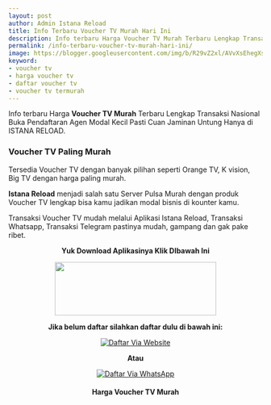 ```yaml
---
layout: post
author: Admin Istana Reload
title: Info Terbaru Voucher TV Murah Hari Ini
description: Info terbaru Harga Voucher TV Murah Terbaru Lengkap Transaksi Nasional Buka Pendaftaran Agen Modal Kecil Pasti Cuan Jaminan Untung Hanya di ISTANA REL
permalink: /info-terbaru-voucher-tv-murah-hari-ini/
image: https://blogger.googleusercontent.com/img/b/R29vZ2xl/AVvXsEhegXsgq7coFMo_fWz0XjajZPejk1XmEhBM1zLj7vPoTM4vdN5xOozKORKpbSYQ_WXqxBCTxyZtCiieD10QVEL3bCUQRQJlgkLHYi-1zINsw9w5cuEXZYqa5ZlqaJLGo8SQ3UmsXvQF8POlnxbk88NmuIq6ukwgMVJXlqKEer4c5GqpoEW0flaLUjnj9w/s1600/Voucher%20TV%20Istana%20Reload.jpg
keyword: 
- voucher tv
- harga voucher tv
- daftar voucher tv
- voucher tv termurah
---
```

<p>Info terbaru Harga <b>Voucher TV Murah</b> Terbaru Lengkap Transaksi Nasional Buka Pendaftaran Agen Modal Kecil Pasti Cuan Jaminan Untung Hanya di ISTANA RELOAD.</p>
<h3>Voucher TV Paling Murah</h3>
<p>Tersedia Voucher TV dengan banyak pilihan seperti Orange TV, K vision, Big TV dengan harga paling murah.</p>
<p><b>Istana Reload</b> menjadi salah satu Server Pulsa Murah dengan produk Voucher TV lengkap bisa kamu jadikan modal bisnis di kounter kamu.</p>
<p>Transaksi Voucher TV mudah melalui Aplikasi Istana Reload, Transaksi Whatsapp, Transaksi Telegram pastinya mudah, gampang dan gak pake ribet.</p>
<p style="text-align: center;"><b>Yuk Download Aplikasinya Klik DIbawah Ini</b></p>
<div class="separator" style="clear: both; text-align: center;"><a href="https://s.id/IRplaystore" style="margin-left: 1em; margin-right: 1em;" target="_blank"><img border="0" data-original-height="165" data-original-width="500" height="106" src="https://blogger.googleusercontent.com/img/b/R29vZ2xl/AVvXsEgtMuLnRz-xIV4WBo7jReAfDNfyQQsWDAKuBNp4r_GKtIiGLhfsvCbtN4sRSMtib5jNVrH1aLorHjelF1cqg5I7xBJrwjG0bHh7eVcfUuGF-_iHbpw2SZ6wkNVdAkeCS4kGC0vj4XpO1RmRpVLNzJ29Z-hasCMLkVqnMLianoz5AdphvtBTgbvw7Ip-w5A/s320/ezgif-2-0ab7bb90e0.gif" width="320" /></a></div>
<p style="text-align: center;"><b>Jika belum daftar silahkan daftar dulu di bawah ini:</b></p>
<div align="center"><a href="javascript:void(0);" onclick="Bukaregis()"><img alt="Daftar Via Website" src="https://blogger.googleusercontent.com/img/b/R29vZ2xl/AVvXsEj80fBU4vz8p8pBqdzlD1B6Gl6RQ0NMiLBHmBW4IO0iCBgEtMM-EGzI5ytvynZj9jjMmySpwuDLjN29M7dBwj3hCuMr2EizfLNBdWaoehQobMTA-dj_ux1NueKa89X8Z7bSP6HSWGWrGTNZO2iQ919VsunpxlL9uHM1zPzjkmogqGzkoDMlh88YOTJCt1w/s250/Picsart_23-12-04_05-04-16-865.png" title="Daftar Via Website" /></a></div>
<p style="text-align: center;"><b>Atau</b></p>
<div align="center"><a href="javascript:void(0);" onclick="openModal()"><img alt="Daftar Via WhatsApp" src="https://gambar.unduh.me/daftarwa.png" title="Daftar Via WhatsApp" /></a></div>
<h4 style="clear: both; text-align: center;">Harga Voucher TV Murah<br />
<script src="https://istanareload.co.id/tanggal.js" type="text/javascript"></script></h4><br />
<script src="https://istanareload.co.id/harga.php?type=js&amp;lvl=RS&amp;up=25&amp;cttn=TV" type="text/javascript"></script>
